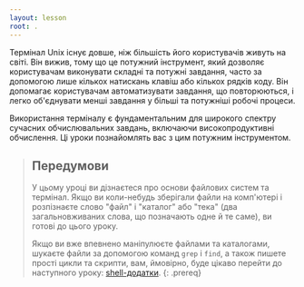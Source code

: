 ```yaml
---
layout: lesson
root: .
---
```


Термінал Unix існує довше, ніж більшість його користувачів
живуть на світі. Він вижив, тому що це потужний інструмент, який
дозволяє користувачам виконувати складні та потужні завдання, часто за допомогою лише
кількох натискань клавіш або кількох рядків коду. Він допомагає користувачам автоматизувати
завдання, що повторюються, і легко об'єднувати менші завдання у більші та потужніші робочі процеси.

Використання терміналу є фундаментальним для широкого спектру сучасних обчислювальних
завдань, включаючи високопродуктивні обчислення. Ці уроки познайомлять
вас з цим потужним інструментом.

> ## Передумови
>
> У цьому уроці ви дізнаєтеся про основи файлових систем та
> термінал. Якщо ви коли-небудь зберігали файли на комп'ютері і розпізнаєте
> слово "файл" і "каталог" або "тека" (два загальновживаних слова,
> що позначають одне й те саме), ви готові до цього уроку.
>
> Якщо ви вже впевнено маніпулюєте файлами та каталогами,
> шукаєте файли за допомогою команд `grep` і `find`, а також пишете прості цикли
> та скрипти, вам, ймовірно, буде цікаво перейти до наступного уроку:
> [shell-додатки](https://carpentries-incubator.github.io/shell-extras/).
{: .prereq}

